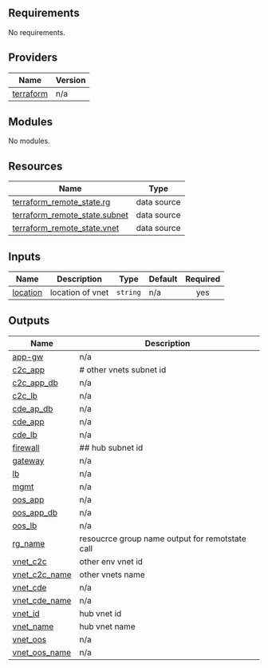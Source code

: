 <!-- BEGIN_TF_DOCS -->
## Requirements

No requirements.

## Providers

| Name | Version |
|------|---------|
| <a name="provider_terraform"></a> [terraform](#provider\_terraform) | n/a |

## Modules

No modules.

## Resources

| Name | Type |
|------|------|
| [terraform_remote_state.rg](https://registry.terraform.io/providers/hashicorp/terraform/latest/docs/data-sources/remote_state) | data source |
| [terraform_remote_state.subnet](https://registry.terraform.io/providers/hashicorp/terraform/latest/docs/data-sources/remote_state) | data source |
| [terraform_remote_state.vnet](https://registry.terraform.io/providers/hashicorp/terraform/latest/docs/data-sources/remote_state) | data source |

## Inputs

| Name | Description | Type | Default | Required |
|------|-------------|------|---------|:--------:|
| <a name="input_location"></a> [location](#input\_location) | location of vnet | `string` | n/a | yes |

## Outputs

| Name | Description |
|------|-------------|
| <a name="output_app-gw"></a> [app-gw](#output\_app-gw) | n/a |
| <a name="output_c2c_app"></a> [c2c\_app](#output\_c2c\_app) | # other vnets subnet id |
| <a name="output_c2c_app_db"></a> [c2c\_app\_db](#output\_c2c\_app\_db) | n/a |
| <a name="output_c2c_lb"></a> [c2c\_lb](#output\_c2c\_lb) | n/a |
| <a name="output_cde_ap_db"></a> [cde\_ap\_db](#output\_cde\_ap\_db) | n/a |
| <a name="output_cde_app"></a> [cde\_app](#output\_cde\_app) | n/a |
| <a name="output_cde_lb"></a> [cde\_lb](#output\_cde\_lb) | n/a |
| <a name="output_firewall"></a> [firewall](#output\_firewall) | ## hub subnet id |
| <a name="output_gateway"></a> [gateway](#output\_gateway) | n/a |
| <a name="output_lb"></a> [lb](#output\_lb) | n/a |
| <a name="output_mgmt"></a> [mgmt](#output\_mgmt) | n/a |
| <a name="output_oos_app"></a> [oos\_app](#output\_oos\_app) | n/a |
| <a name="output_oos_app_db"></a> [oos\_app\_db](#output\_oos\_app\_db) | n/a |
| <a name="output_oos_lb"></a> [oos\_lb](#output\_oos\_lb) | n/a |
| <a name="output_rg_name"></a> [rg\_name](#output\_rg\_name) | resoucrce group name output for remotstate call |
| <a name="output_vnet_c2c"></a> [vnet\_c2c](#output\_vnet\_c2c) | other env vnet id |
| <a name="output_vnet_c2c_name"></a> [vnet\_c2c\_name](#output\_vnet\_c2c\_name) | other vnets name |
| <a name="output_vnet_cde"></a> [vnet\_cde](#output\_vnet\_cde) | n/a |
| <a name="output_vnet_cde_name"></a> [vnet\_cde\_name](#output\_vnet\_cde\_name) | n/a |
| <a name="output_vnet_id"></a> [vnet\_id](#output\_vnet\_id) | hub vnet id |
| <a name="output_vnet_name"></a> [vnet\_name](#output\_vnet\_name) | hub vnet name |
| <a name="output_vnet_oos"></a> [vnet\_oos](#output\_vnet\_oos) | n/a |
| <a name="output_vnet_oos_name"></a> [vnet\_oos\_name](#output\_vnet\_oos\_name) | n/a |
<!-- END_TF_DOCS -->